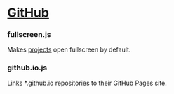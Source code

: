 # [GitHub](https://github.com/)

### fullscreen.js
Makes [projects](https://github.com/pschfr/rand-repo/projects) open fullscreen by default.

### github.io.js
Links *.github.io repositories to their GitHub Pages site.

